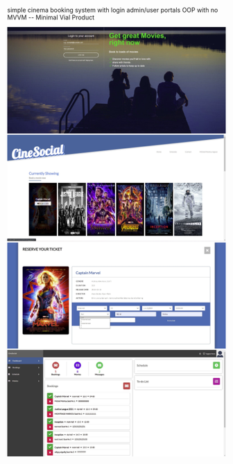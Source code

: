 simple cinema booking system with login admin/user portals OOP with no MVVM -- Minimal Vial Product

<img src="img/php1.jpg" width="800">
<img src="img/php2.jpg" width="800">
<img src="img/php3.jpg" width="800">
<img src="img/php4.jpg" width="800">
